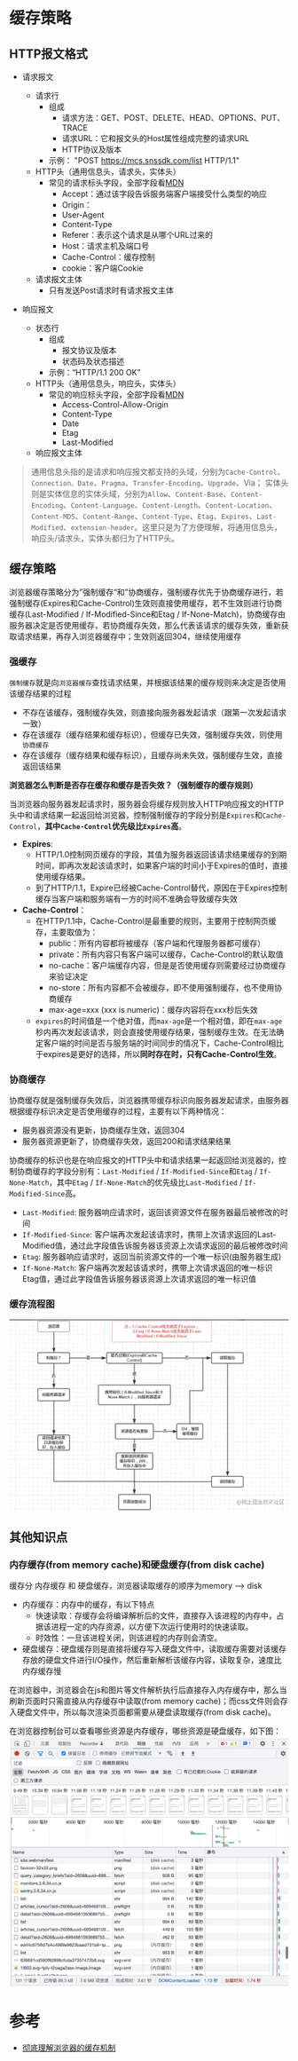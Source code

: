 # 缓存策略

## HTTP报文格式
- 请求报文
    - 请求行
        - 组成
            - 请求方法：GET、POST、DELETE、HEAD、OPTIONS、PUT、TRACE
            - 请求URL：它和报文头的Host属性组成完整的请求URL
            - HTTP协议及版本
        - 示例： "POST https://mcs.snssdk.com/list HTTP/1.1"
    - HTTP头（通用信息头，请求头，实体头）
        - 常见的请求标头字段，全部字段看[MDN](https://developer.mozilla.org/zh-CN/docs/Web/HTTP/Headers)
            - Accept：通过该字段告诉服务端客户端接受什么类型的响应
            - Origin：
            - User-Agent
            - Content-Type
            - Referer：表示这个请求是从哪个URL过来的
            - Host：请求主机及端口号
            - Cache-Control：缓存控制
            - cookie：客户端Cookie
    - 请求报文主体
        - 只有发送Post请求时有请求报文主体

- 响应报文
    - 状态行
        - 组成
            - 报文协议及版本
            - 状态码及状态描述
        - 示例：“HTTP/1.1 200 OK”
    - HTTP头（通用信息头，响应头，实体头）
        - 常见的响应标头字段，全部字段看[MDN](https://developer.mozilla.org/zh-CN/docs/Web/HTTP/Headers)
            - Access-Control-Allow-Origin
            - Content-Type
            - Date
            - Etag
            - Last-Modified
    - 响应报文主体

> 通用信息头指的是请求和响应报文都支持的头域，分别为`Cache-Control`、`Connection、Date`、`Pragma`、`Transfer-Encoding`、`Upgrade`、Via；
> 实体头则是实体信息的实体头域，分别为`Allow`、`Content-Base`、`Content-Encoding`、`Content-Language`、`Content-Length`、`Content-Location`、`Content-MD5`、`Content-Range`、`Content-Type`、`Etag`、`Expires`、`Last-Modified`、`extension-header`。这里只是为了方便理解，将通用信息头，响应头/请求头，实体头都归为了HTTP头。

## 缓存策略

浏览器缓存策略分为”强制缓存“和”协商缓存，强制缓存优先于协商缓存进行，若强制缓存(Expires和Cache-Control)生效则直接使用缓存，若不生效则进行协商缓存(Last-Modified / If-Modified-Since和Etag / If-None-Match)，协商缓存由服务器决定是否使用缓存，若协商缓存失效，那么代表该请求的缓存失效，重新获取请求结果，再存入浏览器缓存中；生效则返回304，继续使用缓存

### 强缓存
`强制缓存`就是向`浏览器缓存`查找请求结果，并根据该结果的缓存规则来决定是否使用该缓存结果的过程
- 不存在该缓存，强制缓存失效，则直接向服务器发起请求（跟第一次发起请求一致）
- 存在该缓存（缓存结果和缓存标识），但缓存已失效，强制缓存失效，则使用`协商缓存`
- 存在该缓存（缓存结果和缓存标识），且缓存尚未失效，强制缓存生效，直接返回该结果

**浏览器怎么判断是否存在缓存和缓存是否失效？（强制缓存的缓存规则）**

当浏览器向服务器发起请求时，服务器会将缓存规则放入HTTP响应报文的HTTP头中和请求结果一起返回给浏览器，控制强制缓存的字段分别是`Expires`和`Cache-Control`，**其中`Cache-Control`优先级比`Expires`高**。

- **Expires**:
    - HTTP/1.0控制网页缓存的字段，其值为服务器返回该请求结果缓存的到期时间，即再次发起该请求时，如果客户端的时间小于Expires的值时，直接使用缓存结果。
    - 到了HTTP/1.1，Expire已经被Cache-Control替代，原因在于Expires控制缓存当客户端和服务端有一方的时间不准确会导致缓存失效
- **Cache-Control**：
    - 在HTTP/1.1中，Cache-Control是最重要的规则，主要用于控制网页缓存，主要取值为：
        - public：所有内容都将被缓存（客户端和代理服务器都可缓存）
        - private：所有内容只有客户端可以缓存，Cache-Control的默认取值
        - no-cache：客户端缓存内容，但是是否使用缓存则需要经过协商缓存来验证决定
        - no-store：所有内容都不会被缓存，即不使用强制缓存，也不使用协商缓存
        - max-age=xxx (xxx is numeric)：缓存内容将在xxx秒后失效
    - `expires`的时间值是一个绝对值，而`max-age`是一个相对值，即在`max-age`秒内再次发起该请求，则会直接使用缓存结果，强制缓存生效。在无法确定客户端的时间是否与服务端的时间同步的情况下，Cache-Control相比于expires是更好的选择，所以**同时存在时，只有Cache-Control生效**。


### 协商缓存
协商缓存就是强制缓存失效后，浏览器携带缓存标识向服务器发起请求，由服务器根据缓存标识决定是否使用缓存的过程，主要有以下两种情况：
- 服务器资源没有更新，协商缓存生效，返回304
- 服务器资源更新了，协商缓存失效，返回200和请求结果结果

协商缓存的标识也是在响应报文的HTTP头中和请求结果一起返回给浏览器的，控制协商缓存的字段分别有：`Last-Modified` / `If-Modified-Since`和`Etag` / `If-None-Match`，其中`Etag` / `If-None-Match`的优先级比`Last-Modified` / `If-Modified-Since`高。
- `Last-Modified`: 服务器响应请求时，返回该资源文件在服务器最后被修改的时间
- `If-Modified-Since`: 客户端再次发起该请求时，携带上次请求返回的Last-Modified值，通过此字段值告诉服务器该资源上次请求返回的最后被修改时间
- `Etag`: 服务器响应请求时，返回当前资源文件的一个唯一标识(由服务器生成)
- `If-None-Match`: 客户端再次发起该请求时，携带上次请求返回的唯一标识Etag值，通过此字段值告诉服务器该资源上次请求返回的唯一标识值

### 缓存流程图
![browser-缓存策略-浏览器缓存](https://raw.githubusercontent.com/Coder-1024/image-host/main/imgs/frontend_notes/browser-缓存策略-浏览器缓存.jpg)


## 其他知识点

### 内存缓存(from memory cache)和硬盘缓存(from disk cache)
缓存分 内存缓存 和 硬盘缓存，浏览器读取缓存的顺序为memory –> disk

- 内存缓存：内存中的缓存，有以下特点
    - 快速读取：存缓存会将编译解析后的文件，直接存入该进程的内存中，占据该进程一定的内存资源，以方便下次运行使用时的快速读取。
    - 时效性：一旦该进程关闭，则该进程的内存则会清空。
- 硬盘缓存：硬盘缓存则是直接将缓存写入硬盘文件中，读取缓存需要对该缓存存放的硬盘文件进行I/O操作，然后重新解析该缓存内容，读取复杂，速度比内存缓存慢

在浏览器中，浏览器会在js和图片等文件解析执行后直接存入内存缓存中，那么当刷新页面时只需直接从内存缓存中读取(from memory cache)；而css文件则会存入硬盘文件中，所以每次渲染页面都需要从硬盘读取缓存(from disk cache)。

在浏览器控制台可以查看哪些资源是内存缓存，哪些资源是硬盘缓存，如下图：
![browser-缓存策略-内存缓存&硬盘缓存调试](https://raw.githubusercontent.com/Coder-1024/image-host/main/imgs/frontend_notes/browser-缓存策略-内存缓存&硬盘缓存调试.jpg)

# 参考
- [彻底理解浏览器的缓存机制](https://juejin.cn/post/6844903593275817998)